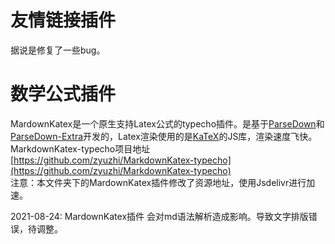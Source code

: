 # 友情链接插件
据说是修复了一些bug。
# 数学公式插件
MardownKatex是一个原生支持Latex公式的typecho插件。是基于[ParseDown](https://github.com/erusev/parsedown)和[ParseDown-Extra](https://github.com/erusev/parsedown-extra)开发的，Latex渲染使用的是[KaTeX](https://github.com/Khan/KaTeX)的JS库，渲染速度飞快。    
MarkdownKatex-typecho项目地址[https://github.com/zyuzhi/MarkdownKatex-typecho](https://github.com/zyuzhi/MarkdownKatex-typecho)    
注意：本文件夹下的MardownKatex插件修改了资源地址，使用Jsdelivr进行加速。    

2021-08-24: MardownKatex插件 会对md语法解析造成影响。导致文字排版错误，待调整。

